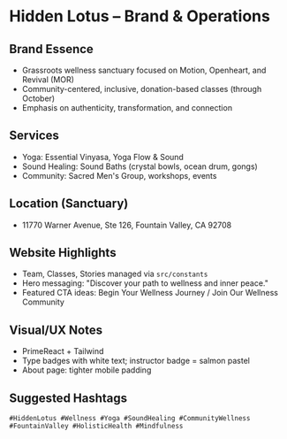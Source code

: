 # Hidden Lotus – Brand & Operations

## Brand Essence

- Grassroots wellness sanctuary focused on Motion, Openheart, and Revival (MOR)
- Community-centered, inclusive, donation-based classes (through October)
- Emphasis on authenticity, transformation, and connection

## Services

- Yoga: Essential Vinyasa, Yoga Flow & Sound
- Sound Healing: Sound Baths (crystal bowls, ocean drum, gongs)
- Community: Sacred Men's Group, workshops, events

## Location (Sanctuary)

- 11770 Warner Avenue, Ste 126, Fountain Valley, CA 92708

## Website Highlights

- Team, Classes, Stories managed via `src/constants`
- Hero messaging: "Discover your path to wellness and inner peace."
- Featured CTA ideas: Begin Your Wellness Journey / Join Our Wellness Community

## Visual/UX Notes

- PrimeReact + Tailwind
- Type badges with white text; instructor badge = salmon pastel
- About page: tighter mobile padding

## Suggested Hashtags

`#HiddenLotus #Wellness #Yoga #SoundHealing #CommunityWellness #FountainValley #HolisticHealth #Mindfulness`
